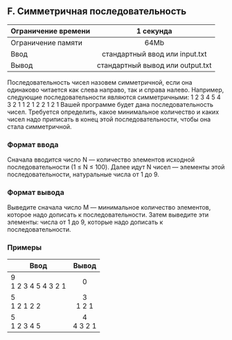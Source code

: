 ## F. Симметричная последовательность

| Ограничение времени |            1 секунда             |
|---------------------|:--------------------------------:|
| Ограничение памяти  |               64Mb               |
| Ввод                |  стандартный ввод или input.txt  |
| Вывод               | стандартный вывод или output.txt |

Последовательность чисел назовем симметричной, если она одинаково читается как слева направо, так и справа налево.
Например, следующие последовательности являются симметричными:
1 2 3 4 5 4 3 2 1
1 2 1 2 2 1 2 1
Вашей программе будет дана последовательность чисел.
Требуется определить, какое минимальное количество и каких чисел надо приписать в конец этой последовательности,
чтобы она стала симметричной.

### Формат ввода

Сначала вводится число N — количество элементов исходной последовательности (1 ≤ N ≤ 100).
Далее идут N чисел — элементы этой последовательности, натуральные числа от 1 до 9.

### Формат вывода

Выведите сначала число M — минимальное количество элементов, которое надо дописать к последовательности.
Затем выведите эти элементы: числа от 1 до 9, которые надо дописать к последовательности.

### Примеры

| Ввод                     |     Вывод     |
|--------------------------|:-------------:|
| 9 <br> 1 2 3 4 5 4 3 2 1 |       0       |
| 5 <br> 1 2 1 2 2         |  3<br> 1 2 1  |
| 5 <br> 1 2 3 4 5         | 4<br> 4 3 2 1 |
